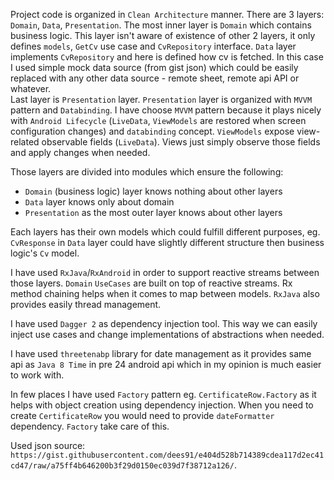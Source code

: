 Project code is organized in `Clean Architecture` manner. 
There are 3 layers: `Domain`, `Data`, `Presentation`. The most inner layer is `Domain` which contains business logic. This layer isn't aware of existence of other 2 layers, it only defines `models`, `GetCv` use case and `CvRepository` interface. 
`Data` layer implements `CvRepository` and here is defined how cv is fetched. In this case I used simple mock data source (from gist json) which could be easily replaced with any other data source - remote sheet, remote api API or whatever.  
Last layer is `Presentation` layer. `Presentation` layer is organized with `MVVM` pattern and `Databinding`. I have choose `MVVM` pattern because it plays nicely with `Android Lifecycle` (`LiveData`, `ViewModels` are restored when screen configuration changes) and `databinding` concept. `ViewModels` expose view-related observable fields (`LiveData`). Views just simply observe those fields and apply changes when needed.

Those layers are divided into modules which ensure the following: 
- `Domain` (business logic) layer knows nothing about other layers
- `Data` layer knows only about domain
- `Presentation` as the most outer layer knows about other layers

Each layers has their own models which could fulfill different purposes, eg. `CvResponse` in `Data` layer could have slightly different structure then business logic's `Cv` model.

I have used `RxJava`/`RxAndroid` in order to support reactive streams between those layers. `Domain` `UseCases` are built on top of reactive streams. Rx method chaining helps when it comes to map between models. `RxJava` also provides easily thread management. 

I have used `Dagger 2` as dependency injection tool. This way we can easily inject use cases and change implementations of abstractions when needed. 

I have used `threetenabp` library for date management as it provides same api as `Java 8 Time` in pre 24 android api which in my opinion is much easier to work with.

In few places I have used `Factory` pattern eg. `CertificateRow.Factory` as it helps with object creation using dependency injection. When you need to create `CertificateRow` you would need to provide `dateFormatter` dependency. `Factory` take care of this.

Used json source: `https://gist.githubusercontent.com/dees91/e404d528b714389cdea117d2ec41cd47/raw/a75ff4b646200b3f29d0150ec039d7f38712a126/`.
